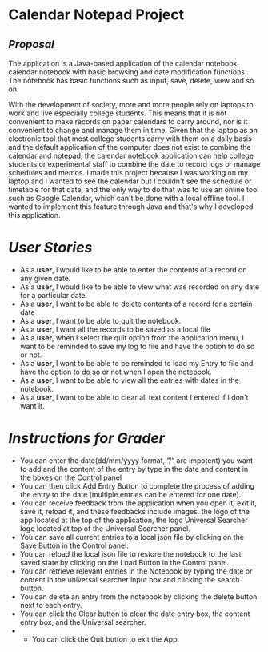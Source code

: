 # Calendar Notepad Project

## *Proposal*
The application is a Java-based application of the calendar notebook, calendar notebook with basic browsing and date modification functions . The notebook has basic functions such as input, save, delete, view and so on.

With the development of society, more and more people rely on laptops to work and live especially college students. This means that it is not convenient to make records on paper calendars to carry around, nor is it convenient to change and manage them in time. Given that the laptop as an electronic tool that most college students carry with them on a daily basis and the default application of the computer does not exist to combine the calendar and notepad, the calendar notebook application can help college students or experimental staff to combine the date to record logs or manage schedules and memos. I made this project because I was working on my laptop and I wanted to see the calendar but I couldn't see the schedule or timetable for that date, and the only way to do that was to use an online tool such as Google Calendar, which can't be done with a local offline tool. I wanted to implement this feature through Java and that's why I developed this application.


# *User Stories* 
- As a **user**, I would like to be able to enter the contents of a record on any given date. 
- As a **user**, I would like to be able to view what was recorded on any date for a particular date. 
- As a **user**, I want to be able to delete contents of a record for a certain date 
- As a **user**, I want to be able to quit the notebook.
- As a **user**, I want all the records to be saved as a local file 
- As a **user**, when I select the quit option from the application menu, I want to be reminded to save my log to file and have the option to do so or not.
- As a **user**, I want to be able to be reminded to load my Entry to file and have the option to do so or not when I open the notebook.
- As a **user**, I want to be able to view all the entries with dates in the notebook.
- As a **user**, I want to be able to clear all text content I entered if I don't want it.

# *Instructions for Grader*
- You can enter the date(dd/mm/yyyy format, ”/“ are impotent) you want to add and the content of the entry by type in the date and content in the boxes on the Control panel
- You can then click Add Entry Button to complete the process of adding the entry to the date (multiple entries can be entered for one date).
- You can receive feedback from the application when you open it, exit it, save it, reload it, and these feedbacks include images. the logo of the app located at the top of the application, the logo Universal Searcher logo located at top of the Universal Searcher panel.
- You can save all current entries to a local json file by clicking on the Save Button in the Control panel.
- You can reload the local json file to restore the notebook to the last saved state by clicking on the Load Button in the Control panel.
- You can retrieve relevant entries in the Notebook by typing the date or content in the universal searcher input box and clicking the search button.
- You can delete an entry from the notebook by clicking the delete button next to each entry.
- You can click the Clear button to clear the date entry box, the content entry box, and the Universal searcher.
- - You can click the Quit button to exit the App.